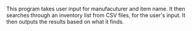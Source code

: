 This program takes user input for manufacuturer and item name. It then searches through an inventory list from CSV files, for the user's input.
It then outputs the results based on what it finds.
